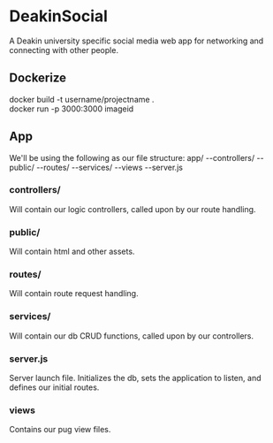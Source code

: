 # DeakinSocial
A Deakin university specific social media web app for networking and connecting with other people.

## Dockerize
docker build -t username/projectname .  
docker run -p 3000:3000 imageid

## App
We'll be using the following as our file structure:
app/
--controllers/
--public/
--routes/
--services/
--views
--server.js

### controllers/
Will contain our logic controllers, called upon by our route handling.

### public/
Will contain html and other assets.

### routes/
Will contain route request handling.

### services/
Will contain our db CRUD functions, called upon by our controllers.

### server.js
Server launch file. Initializes the db, sets the application to listen, and defines our initial routes.

### views
Contains our pug view files.
